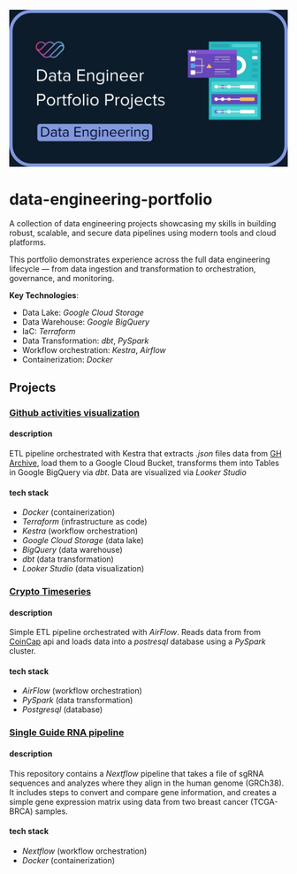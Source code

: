 ![](docs/building_data_engineer_portfolio.png)

# data-engineering-portfolio
A collection of data engineering projects showcasing my skills in building robust, scalable, and secure data pipelines using modern tools and cloud platforms. 

This portfolio demonstrates experience across the full data engineering lifecycle — from data ingestion and transformation to orchestration, governance, and monitoring.

**Key Technologies**:
- Data Lake: *Google Cloud Storage*
- Data Warehouse: *Google BigQuery*
- IaC: *Terraform*
- Data Transformation: *dbt*, *PySpark*
- Workflow orchestration: *Kestra*, *Airflow*
- Containerization: *Docker*

## **Projects**
 
### [Github activities visualization](https://github.com/LolloPero/Github-activities-visualization)
   
#### description

ETL pipeline orchestrated with Kestra that extracts *.json* files data from [GH Archive](https://www.gharchive.org/), load them to a Google Cloud Bucket, transforms them into Tables in Google BigQuery via *dbt*. Data are visualized via *Looker Studio*

#### tech stack

- *Docker* (containerization)
- *Terraform* (infrastructure as code)
- *Kestra* (workflow orchestration)
- *Google Cloud Storage* (data lake)
- *BigQuery* (data warehouse)
- *dbt* (data transformation)
- *Looker Studio* (data visualization)


### [Crypto Timeseries](https://github.com/LolloPero/Data-Science-portfolio/tree/main/api_etl_database)

#### description

Simple ETL pipeline orchestrated with *AirFlow*. Reads data from from [CoinCap](https://pro.coincap.io) api and loads data into a *postresql* database using a *PySpark* cluster.

#### tech stack

- *AirFlow* (workflow orchestration)
- *PySpark* (data transformation)
- *Postgresql* (database)


### [Single Guide RNA pipeline](https://github.com/LolloPero/sgRNA)

#### description

This repository contains a *Nextflow* pipeline that takes a file of sgRNA sequences and analyzes where they align in the human genome (GRCh38). It includes steps to convert and compare gene information, and creates a simple gene expression matrix using data from two breast cancer (TCGA-BRCA) samples.

#### tech stack

- *Nextflow* (workflow orchestration)
- *Docker* (containerization)

